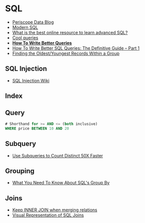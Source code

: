 # SQL

* [Periscope Data Blog](https://www.periscopedata.com/blog/)
* [Modern SQL](http://modern-sql.com/)
* [What is the best online resource to learn advanced SQL?](https://news.ycombinator.com/item?id=13417326)
* [Cool queries](https://github.com/sagemathinc/cocalc/blob/master/src/scripts/postgresql/cool-queries.md)
* [**How To Write Better Queries**](https://www.datacamp.com/community/tutorials/sql-tutorial-query)
* [How To Write Better SQL Queries: The Definitive Guide – Part 1](http://www.kdnuggets.com/2017/08/write-better-sql-queries-definitive-guide-part-1.html/2)
* [Finding the Oldest/Youngest Records Within a Group](https://robots.thoughtbot.com/ordering-within-a-sql-group-by-clause)

## SQL Injection

* [SQL Injection Wiki](https://sqlwiki.netspi.com/)

## Index

## Query

```sql
# Shorthand for >= AND <= (both inclusive)
WHERE price BETWEEN 10 AND 20
```

## Subquery

* [Use Subqueries to Count Distinct 50X Faster](https://www.periscopedata.com/blog/use-subqueries-to-count-distinct-50x-faster.html)

## Grouping

* [What You Need To Know About SQL's Group By](https://periscopedata.com/blog//everything-about-group-by.html)

## Joins

* [Keep INNER JOIN when merging relations](https://github.com/rails/rails/pull/27063)
* [Visual Representation of SQL Joins](https://www.codeproject.com/Articles/33052/Visual-Representation-of-SQL-Joins)

